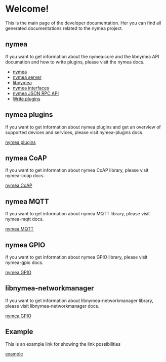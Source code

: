 # Welcome!

This is the main page of the developer documentation. Her you can find all generated documentations related to the nymea project.

## nymea

If you want to get information about the nymea:core and the libnymea API documation and how to write plugins, please visit the nymea docs.

* [nymea](nymea/index.html)
* [nymea server](nymea/nymeaserver.html)
* [libnymea](nymea/libnymea-module.html)
* [nymea interfaces](nymea/interfaces.html)
* [nymea JSON RPC API](nymea/jsonrpc.html)
* [Write plugins](nymea/write-plugins.html)

## nymea plugins

If you want to get information about nymea plugins and get an overview of supported devices and services, please visit nymea-plugins docs.

[nymea plugins](nymea-plugins/index.html)

## nymea CoAP
If you want to get information about nymea CoAP library, please visit nymea-coap docs.

[nymea CoAP](nymea-coap/index.html)

## nymea MQTT
If you want to get information about nymea MQTT library, please visit nymea-mqtt docs.

[nymea MQTT](nymea-mqtt/index.html)

## nymea GPIO
If you want to get information about nymea GPIO library, please visit nymea-gpio docs.

[nymea GPIO](nymea-gpio/index.html)

## libnymea-networkmanager
If you want to get information about libnymea-networkmanager library, please visit libnymea-networkmanager docs.

[nymea GPIO](libnymea-networkmanager/index.html)


## Example

This is an example link for showing the link possibilities

[example](example.html)
